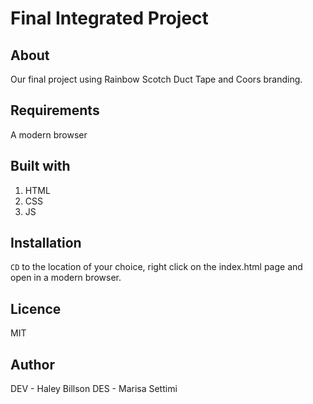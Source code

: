 # Final Integrated Project 

## About

Our final project using Rainbow Scotch Duct Tape and Coors branding.

## Requirements 

A modern browser

## Built with

1. HTML
2. CSS
3. JS

## Installation

`CD` to the location of your choice, right click on the index.html page and open in a modern browser.

## Licence 

MIT

## Author

DEV - Haley Billson
DES - Marisa Settimi
